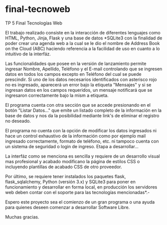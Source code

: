 # final-tecnoweb
TP 5 Final Tecnologías Web

El trabajo realizado consiste en la interacción de diferentes lenguajes como HTML, Python, Jinja, Flask y una base de datos *SQLite3 con la finalidad de poder crear una agenda web a la cual se le dio el nombre de Address Book on the Cloud (ABC) haciendo referencia a la facilidad de uso en cuanto a lo intuitivo de la interfáz.

Las funcionalidades que posee en la versión de lanzamiento permite ingresar Nombre, Apellido, Teléfono y el E-mail controlando que se ingresen datos en todos los campos excepto en Teléfono del cual se puede prescindir. Si uno de los datos necesarios identificados con asterisco rojo no es ingresado, aparecerá un error bajo la etiqueta "Mensajes" y si se ingresan datos en los campos requeridos, un mensaje notificará que se ingresaron correctamente bajo la mism a etiqueta.

El programa cuenta con otra sección que se accede presionando en el botón "Listar Datos..." que emite un listado completo de la información en la base de datos y nos da la posibilidad mediante link's de eliminar el registro no deseado.

El programa no cuenta con la opción de modificar los datos ingresados ni hace un control exhaustivo de la información como por ejemplo mail ingresado correctamente, formato de teléfono, etc. ni tampoco cuenta con un sistema de seguridad o login de ingreso. Etapa a desarrollar...

La interfáz como se menciona es sencilla y requiere de un desarrollo visual mas profesional y acabado modificano la página de estilos CSS o incluyendo plantillas de acabado CSS de otro proveedor.

Por último, se requiere tener instalados los paquetes flask, flask_sqlalchemy, Python (versión 3.x) y SQLite3 para poner en funcionamiento y desarrollar en forma local, en producción los servidores web deben contar con el soporte para las tecnologías mencionadas*.-

Espero este proyecto sea el comienzo de un gran programa o una ayuda para quienes deseen comenzar a desarrollar Software Libre.

Muchas gracias.

